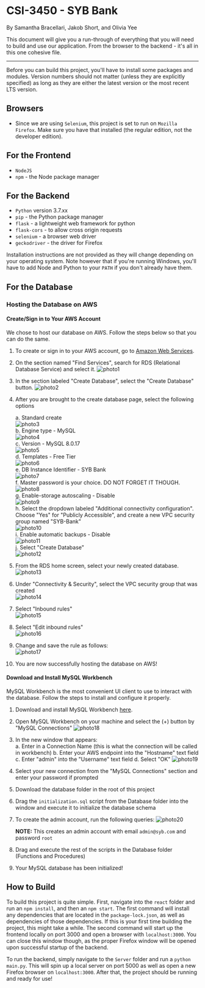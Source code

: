 # CSI-3450 - SYB Bank

By Samantha Bracellari, Jakob Short, and Olivia Yee

This document will give you a run-through of everything that you will need to build and use our application. From the browser to the backend - it's all in this one cohesive file.

---

Before you can build this project, you'll have to install some packages and modules. Version numbers should not matter (unless they are explicitly specified) as long as they are either the latest version or the most recent LTS version.

## Browsers

- Since we are using `Selenium`, this project is set to run on `Mozilla Firefox`. Make sure you have that installed (the regular edition, not the developer edition).

## For the Frontend

- `NodeJS`
- `npm` - the Node package manager

## For the Backend

- `Python` version 3.7.xx
- `pip` - the Python package manager
- `flask` - a lightweight web framework for python
- `flask-cors` - to allow cross origin requests
- `selenium` - a browser web driver
- `geckodriver` - the driver for Firefox

Installation instructions are not provided as they will change depending on your operating system. Note however that if you're running Windows, you'll have to add Node and Python to your `PATH` if you don't already have them.

## For the Database

### Hosting the Database on AWS

#### Create/Sign in to Your AWS Account

We chose to host our database on AWS. Follow the steps below so that you can do the same.

1. To create or sign in to your AWS account, go to [Amazon Web Services](https://aws.amazon.com).
2. On the section named "Find Services", search for RDS (Relational Database Service) and select it.
![photo1](photos/photo1.png)
3. In the section labeled "Create Database", select the "Create Database" button.
![photo2](photos/photo2.png)
4. After you are brought to the create database page, select the following options

    a. Standard create  
    ![photo3](photos/photo3.png)  
    b. Engine type - MySQL  
    ![photo4](photos/photo4.png)  
    c. Version - MySQL 8.0.17  
    ![photo5](photos/photo5.png)  
    d. Templates - Free Tier  
    ![photo6](photos/photo6.png)  
    e. DB Instance Identifier - SYB Bank  
    ![photo7](photos/photo7.png)  
    f. Master password is your choice. DO NOT FORGET IT THOUGH.  
    ![photo8](photos/photo8.png)  
    g. Enable-storage autoscaling - Disable  
    ![photo9](photos/photo9.png)  
    h. Select the dropdown labeled "Additional connectivity configuration". Choose "Yes" for "Publicly Accessible", and create a new VPC security group named "SYB-Bank"  
    ![photo10](photos/photo10.png)  
    i. Enable automatic backups - Disable  
    ![photo11](photos/photo11.png)  
    j. Select "Create Database"  
    ![photo12](photos/photo12.png)  
5. From the RDS home screen, select your newly created database.  
![photo13](photos/photo13.png)  
6. Under "Connectivity & Security", select the VPC security group that was created  
![photo14](photos/photo14.png)  
7. Select "Inbound rules"  
![photo15](photos/photo15.png)  
8. Select "Edit inbound rules"  
![photo16](photos/photo16.png)  
9. Change and save the rule as follows:  
![photo17](photos/photo17.png)  
10. You are now successfully hosting the database on AWS!  

#### Download and Install MySQL Workbench

MySQL Workbench is the most convenient UI client to use to interact with the database. Follow the steps to install and configure it properly.

1. Download and install MySQL Workbench [here](https://dev.mysql.com/downloads/workbench/).
2. Open MySQL Workbench on your machine and select the (+) button by "MySQL Connections"
![photo18](photos/photo18.png)
3. In the new window that appears:  
    a. Enter in a Connection Name (this is what the connection will be called in workbench)
    b. Enter your AWS endpoint into the "Hostname" text field
    c. Enter "admin" into the "Username" text field
    d. Select "OK"
    ![photo19](photos/photo19.png)
4. Select your new connection from the "MySQL Connections" section and enter your password if prompted
5. Download the database folder in the root of this project
6. Drag the `initialization.sql` script from the Database folder into the window and execute it to initialize the database schema
7. To create the admin account, run the following queries:
![photo20](photos/photo20.png)

    **NOTE:** This creates an admin account with email `admin@syb.com` and password `root`

8. Drag and execute the rest of the scripts in the Database folder (Functions and Procedures)
9. Your MySQL database has been initialized!

## How to Build

To build this project is quite simple. First, navigate into the `react` folder and run an `npm install`, and then an `npm start`. The first command will install any dependencies that are located in the `package-lock.json`, as well as dependencies of those dependencies. If this is your first time building the project, this might take a while. The second command will start up the frontend locally on port 3000 and open a browser with `localhost:3000`. You can close this window though, as the proper Firefox window will be opened upon successful startup of the backend.

To run the backend, simply navigate to the `Server` folder and run a `python main.py`. This will spin up a local server on port 5000 as well as open a new Firefox browser on `localhost:3000`. After that, the project should be running and ready for use!
